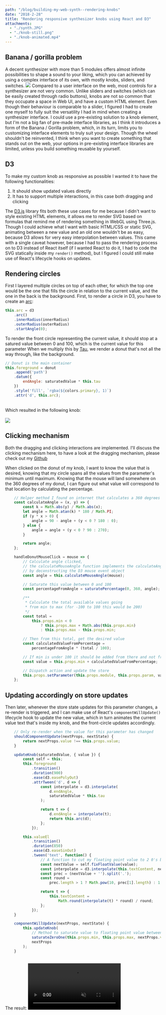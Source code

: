 ```yaml
---
path: "/blog/building-my-web-synth--rendering-knobs"
date: "2018-2-28"
title: "Rendering responsive synthesizer knobs using React and D3"
attachments:
  - "./synth.JPG"
  - "./knob-still.png"
  - "./knob-animated.mp4"
---
```


## Banana / gorilla problem

A decent synthesizer with more than 5 modules offers almost infinite possibilities to shape a sound to your liking, which you can achieved by using a complex interface of its own, with mostly knobs, sliders, and switches.
<img src="./synth.JPG" />
Compared to a user interface on the web, most controls for a synthesizer are not very common. Unlike sliders and switches (which can be easily created through radio buttons), knobs are not so common that they occupate a space in Web UI, and have a custom HTML element. Even though their behaviour is comparable to a slider, I figured I had to create one myself to fully suit the versatility I had in mind when creating a synthesizer interface. I could use a pre-existing solution to a knob element, but I'm not a big fan of pre-made interface libraries, as I think it introduces a form of the Banana / Gorilla problem, which, in its turn, limits you to customizing interface elements to truly suit your design. Though the wheel shouldn't be reinvented, I think when you want to create something that stands out on the web, your options in pre-existing interface libraries are limited, unless you build something reusable by yourself.

## D3

To make my custom knob as responsive as possible I wanted it to have the following functionalities:

1. It should show updated values directly
2. It has to support multiple interactions, in this case both dragging and clicking

The <a href="">D3.js</a> library fits both these use cases for me because I didn't want to style existing HTML elements, it allows me to render SVG based on formulas that remind me of rendering something in WebGL using Three.js. Though I could achieve what I want with basic HTML/CSS or static SVG, animating between a new value and an old one wouldn't be as easy, because D3 allows for very easy interpolation between values. This came with a single caveat however, because I had to pass the rendering process on to D3 instead of React itself (if I wanted React to do it, I had to code the SVG statically inside my `render()`  method), but I figured I could still make use of React's lifecycle hooks on updates.

## Rendering circles
First I layered multiple circles on top of each other, for which the top one would be the one that fills the circle in relation to the current value, and the one in the back is the background. First, to render a circle in D3, you have to create an <a href="http://www.chegg.com/homework-help/definitions/arc-of-a-circle-63">arc</a>:

```javascript
this.arc = d3
    .arc()
    .innerRadius(innerRadius)
    .outerRadius(outerRadius)
    .startAngle(0);
```

To render the front circle representing the current value, it should stop at a satured value between 0 and 100, which is the current value for this parameter 
When we multiply this by <a href="http://math.wikia.com/wiki/Tau_(constant)">Tau</a>, we render a donut that's not all the way through, like the background.

```javascript
// Donut is the main container
this.foreground = donut
    .append('path')
    .datum({
        endAngle: saturatedValue * this.tau
    })
    .style('fill', `rgba(${colors.primary}, 1)`)
    .attr('d', this.arc);
```
<br>
Which resulted in the following knob:
<br/>
<br/>
<img src="./knob-still.png" />
<br>

## Clicking mechanism

Both the dragging and clicking interactions are implemented. I'll discuss the clicking mechanism here, to have a look at the dragging mechanism, please check out my <a href="https://github.com/fabiantjoeaon/sound-shapes">Github</a>

When clicked on the donut of my knob, I want to know the value that is desired, knowing that my circle spans all the values from the parameter's minimum until maximum. Knowing that the mouse will land somewhere on the 360 degrees of my donut, I can figure out what value will correspond to that location by calculating the percentage.

```javascript
    // Helper method I found on internet that calculates a 360 degrees angle based on an x and y position
    const calculateAngle = (x, y) => {
        const k = Math.abs(y) / Math.abs(x);
        let angle = Math.atan(k) * 180 / Math.PI;
        if (y * x > 0) {
            angle = 90 - angle + (y < 0 ? 180 : 0);
        } else {
            angle = angle + (y < 0 ? 90 : 270);
        }

        return angle;
    };

    handleDonutMouseClick = mouse => {
        // Calculate angle clicked,
        // the calculateMouseAngle function implements the calculateAngle above
        // by deconstructing the D3 mouse event object
        const angle = this.calculateMouseAngle(mouse);

        // Saturate this value between 0 and 100
        const percentageFromAngle = saturatePercentage(0, 360, angle);

        /**
         * Calculate the total available values going
         * from min to max (for -100 to 100 this would be 200)
         */
        const total =
            this.props.min < 0
                ? this.props.max + Math.abs(this.props.min)
                : this.props.max - this.props.min;

        // Then from this total, get the desired value 
        const calculatedValueFromPercentage =
            percentageFromAngle * (total / 100);

        // If min is under 100 it should be added from there and not from zero
        const value = this.props.min + calculatedValueFromPercentage;

        // Dispatch action and update the store
        this.props.setParameter(this.props.module, this.props.param, value);
    };
```

## Updating accordingly on store updates
Then later, whenever the store state updates for this parameter changes, a re-render is triggered, and I can make use of React's `componentWillUpdate()` lifecycle hook to update the new value, which in turn animates the current value text that's inside my knob, and the front-circle updates accordingly.

```javascript
    // Only re-render when the value for this parameter has changed
    shouldComponentUpdate(nextProps, nextState) {
        return nextProps.value !== this.props.value;
    }

    updateKnob(saturatedValue, { value }) {
        const self = this;
        this.foreground
            .transition()
            .duration(900)
            .ease(d3.easePolyOut)
            .attrTween('d', d => {
                const interpolate = d3.interpolate(
                    d.endAngle,
                    saturatedValue * this.tau
                );

                return t => {
                    d.endAngle = interpolate(t);
                    return this.arc(d);
                };
            });

        this.valueEl
            .transition()
            .duration(850)
            .ease(d3.easeSinOut)
            .tween('text', function() {
                // A function to cut my floating point value to 2 0's behind the decimal
                const nextValue = self.fixFloatValue(value);
                const interpolate = d3.interpolate(this.textContent, nextValue);
                const prec = (nextValue + '').split('.');
                const round =
                    prec.length > 1 ? Math.pow(10, prec[1].length) : 1;

                return t => {
                    this.textContent =
                        Math.round(interpolate(t) * round) / round;
                };
            });
    }

    componentWillUpdate(nextProps, nextState) {
        this.updateKnob(
            // Method to saturate value to floating point value between 1 and 0
            saturateZeroOne(this.props.min, this.props.max, nextProps.value),
            nextProps
        );
    }
```
<br>
The result:

<video muted autoplay loop>
  <source src="./knob-animated.mp4" type="video/mp4">
  
  Your browser does not support the video tag.
</video>

